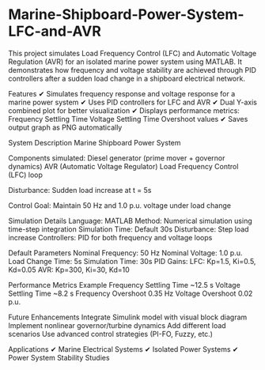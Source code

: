 # Marine-Shipboard-Power-System-LFC-and-AVR
This project simulates Load Frequency Control (LFC) and Automatic Voltage Regulation (AVR) for an isolated marine power system using MATLAB.
It demonstrates how frequency and voltage stability are achieved through PID controllers after a sudden load change in a shipboard electrical network.




Features
✔ Simulates frequency response and voltage response for a marine power system
✔ Uses PID controllers for LFC and AVR
✔ Dual Y-axis combined plot for better visualization
✔ Displays performance metrics:
  Frequency Settling Time
  Voltage Settling Time
  Overshoot values
   ✔ Saves output graph as PNG automatically




System Description
Marine Shipboard Power System

Components simulated:
Diesel generator (prime mover + governor dynamics)
AVR (Automatic Voltage Regulator)
Load Frequency Control (LFC) loop

Disturbance: Sudden load increase at t = 5s

Control Goal: Maintain 50 Hz and 1.0 p.u. voltage under load change




Simulation Details
Language: MATLAB
Method: Numerical simulation using time-step integration
Simulation Time: Default 30s
Disturbance: Step load increase
Controllers: PID for both frequency and voltage loops




Default Parameters
Nominal Frequency: 50 Hz
Nominal Voltage: 1.0 p.u.
Load Change Time: 5s
Simulation Time: 30s
PID Gains:
LFC: Kp=1.5, Ki=0.5, Kd=0.05
AVR: Kp=300, Ki=30, Kd=10




Performance Metrics Example
Frequency Settling Time	~12.5 s
Voltage Settling Time	~8.2 s
Frequency Overshoot	0.35 Hz
Voltage Overshoot	0.02 p.u.




Future Enhancements
Integrate Simulink model with visual block diagram
Implement nonlinear governor/turbine dynamics
Add different load scenarios
Use advanced control strategies (PI-FO, Fuzzy, etc.)




Applications
✔ Marine Electrical Systems
✔ Isolated Power Systems
✔ Power System Stability Studies

